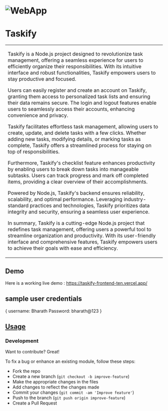 # ![WebApp](https://res.cloudinary.com/dr2jqbir9/image/upload/v1710589990/todo-frontend_pwdtos.png)
# Taskify
<table>
<tr>
<td>

Taskify is a Node.js project designed to revolutionize task management, offering a seamless experience for users to efficiently organize their responsibilities. With its intuitive interface and robust functionalities, Taskify empowers users to stay productive and focused.

Users can easily register and create an account on Taskify, granting them access to personalized task lists and ensuring their data remains secure. The login and logout features enable users to seamlessly access their accounts, enhancing convenience and privacy.

Taskify facilitates effortless task management, allowing users to create, update, and delete tasks with a few clicks. Whether adding new tasks, modifying details, or marking tasks as complete, Taskify offers a streamlined process for staying on top of responsibilities.

Furthermore, Taskify's checklist feature enhances productivity by enabling users to break down tasks into manageable subtasks. Users can track progress and mark off completed items, providing a clear overview of their accomplishments.

Powered by Node.js, Taskify's backend ensures reliability, scalability, and optimal performance. Leveraging industry-standard practices and technologies, Taskify prioritizes data integrity and security, ensuring a seamless user experience.

In summary, Taskify is a cutting-edge Node.js project that redefines task management, offering users a powerful tool to streamline organization and productivity. With its user-friendly interface and comprehensive features, Taskify empowers users to achieve their goals with ease and efficiency.
</td>
</tr>
</table>


## Demo
Here is a working live demo :  https://taskify-frontend-ten.vercel.app/

## sample user credentials
{
username: Bharath
Password: bharath@123
}

## [Usage](https://taskify-frontend-ten.vercel.app/) 

### Development
Want to contribute? Great!

To fix a bug or enhance an existing module, follow these steps:

- Fork the repo
- Create a new branch (`git checkout -b improve-feature`)
- Make the appropriate changes in the files
- Add changes to reflect the changes made
- Commit your changes (`git commit -am 'Improve feature'`)
- Push to the branch (`git push origin improve-feature`)
- Create a Pull Request 

